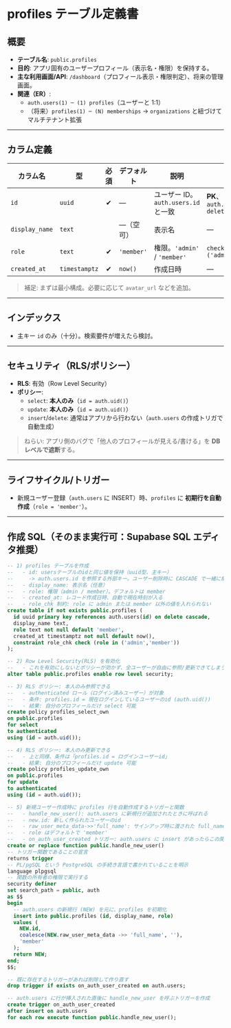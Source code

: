 # profiles テーブル定義書

## 概要

- **テーブル名**: `public.profiles`
- **目的**: アプリ固有のユーザープロフィール（表示名・権限）を保持する。
- **主な利用画面/API**: `/dashboard`（プロフィール表示・権限判定）、将来の管理画面。
- **関連（ER）**:
  - `auth.users(1) ─ (1) profiles`（ユーザーと 1:1）
  - （将来）`profiles(1) ─ (N) memberships` → `organizations` と紐づけてマルチテナント拡張

---

## カラム定義

| カラム名       | 型            | 必須 | デフォルト | 説明                                | 制約                                                  |
| -------------- | ------------- | :--: | ---------- | ----------------------------------- | ----------------------------------------------------- |
| `id`           | `uuid`        |  ✔︎  | ―          | ユーザー ID。`auth.users.id` と一致 | **PK**、`references auth.users(id) on delete cascade` |
| `display_name` | `text`        |      | ―（空可）  | 表示名                              | ―                                                     |
| `role`         | `text`        |  ✔︎  | `'member'` | 権限。`'admin'` / `'member'`        | `check (role in ('admin','member'))`                  |
| `created_at`   | `timestamptz` |  ✔︎  | `now()`    | 作成日時                            | ―                                                     |

> 補足: まずは最小構成。必要に応じて `avatar_url` などを追加。

---

## インデックス

- 主キー `id` のみ（十分）。検索要件が増えたら検討。

---

## セキュリティ（RLS/ポリシー）

- **RLS**: 有効（Row Level Security）
- **ポリシー**:
  - `select`: **本人のみ**（`id = auth.uid()`）
  - `update`: **本人のみ**（`id = auth.uid()`）
  - `insert`/`delete`: 通常はアプリから行わない（`auth.users` の作成トリガで自動生成）

> ねらい: アプリ側のバグで「他人のプロフィールが見える/書ける」を **DB レベルで遮断**する。

---

## ライフサイクル/トリガー

- 新規ユーザー登録（`auth.users` に INSERT）時、`profiles` に **初期行を自動作成**（`role = 'member'`）。

---

## 作成 SQL（そのまま実行可：Supabase SQL エディタ推奨）

```sql
-- 1) profiles テーブルを作成
--   - id: usersテーブルのidと同じ値を保持（uuid型、主キー）
--     -> auth.users.id を参照する外部キー。ユーザー削除時に CASCADE で一緒に削除される
--   - display_name: 表示名（任意）
--   - role: 権限（admin / member）。デフォルトは member
--   - created_at: レコード作成日時、自動で現在時刻が入る
--   - role_chk 制約: role に admin または member 以外の値を入れられない
create table if not exists public.profiles (
  id uuid primary key references auth.users(id) on delete cascade,
  display_name text,
  role text not null default 'member',
  created_at timestamptz not null default now(),
  constraint role_chk check (role in ('admin','member'))
);

-- 2) Row Level Security(RLS) を有効化
--   - これを有効にしないとポリシーが効かず、全ユーザーが自由に参照/更新できてしまう
alter table public.profiles enable row level security;

-- 3) RLS ポリシー: 本人のみ参照できる
--   - authenticated ロール（ログイン済みユーザー）が対象
--   - 条件: profiles.id = 現在ログインしているユーザーのid (auth.uid())
--   - 結果: 自分のプロフィールだけ select 可能
create policy profiles_select_own
on public.profiles
for select
to authenticated
using (id = auth.uid());

-- 4) RLS ポリシー: 本人のみ更新できる
--   - 上と同様、条件は「profiles.id = ログインユーザーid」
--   - 結果: 自分のプロフィールだけ update 可能
create policy profiles_update_own
on public.profiles
for update
to authenticated
using (id = auth.uid());

-- 5) 新規ユーザー作成時に profiles 行を自動作成するトリガーと関数
--   - handle_new_user(): auth.users に新規行が追加されたときに呼ばれる
--   - new.id: 新しく作られたユーザーのid
--   - raw_user_meta_data->>'full_name': サインアップ時に渡された full_name を display_name に反映
--   - role はデフォルトで 'member'
--   - on_auth_user_created トリガー: auth.users に insert があったらこの関数を実行する
create or replace function public.handle_new_user()
-- トリガー関数であることの宣言
returns trigger
-- PL/pgSQL という PostgreSQL の手続き言語で書かれていることを明示
language plpgsql
-- 関数の所有者の権限で実行する
security definer
set search_path = public, auth
as $$
begin
  -- auth.users の新規行 (NEW) を元に、profiles を初期化
  insert into public.profiles (id, display_name, role)
  values (
    NEW.id,
    coalesce(NEW.raw_user_meta_data ->> 'full_name', ''),
    'member'
  );
  return NEW;
end;
$$;

-- 既に存在するトリガーがあれば削除して作り直す
drop trigger if exists on_auth_user_created on auth.users;

-- auth.users に行が挿入された直後に handle_new_user を呼ぶトリガーを作成
create trigger on_auth_user_created
after insert on auth.users
for each row execute function public.handle_new_user();
```
